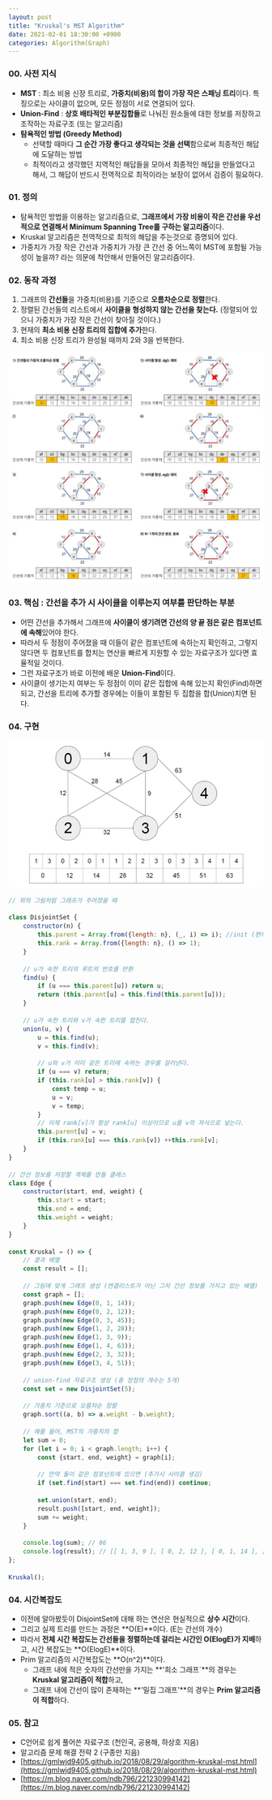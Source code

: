 ```yaml
---
layout: post
title: "Kruskal's MST Algorithm"
date: 2021-02-01 18:30:00 +0900
categories: Algorithm(Graph)
---
```


### 00. 사전 지식

- **MST** : 최소 비용 신장 트리로, **가중치(비용)의 합이 가장 작은 스패닝 트리**이다. 특징으로는 사이클이 없으며, 모든 정점이 서로 연결되어 있다.
- **Union-Find** : **상호 배타적인 부분집합들**로 나눠진 원소들에 대한 정보를 저장하고 조작하는 자료구조 (또는 알고리즘)
- **탐욕적인 방법 (Greedy Method)**
    - 선택할 때마다 **그 순간 가장 좋다고 생각되는 것을 선택**함으로써 최종적인 해답에 도달하는 방법
    - 최적이라고 생각했던 지역적인 해답들을 모아서 최종적인 해답을 만들었다고 해서, 그 해답이 반드시 전역적으로 최적이라는 보장이 없어서 검증이 필요하다.

### 01. 정의

- 탐욕적인 방법을 이용하는 알고리즘으로, **그래프에서 가장 비용이 작은 간선을 우선적으로 연결해서 Minimum Spanning Tree를 구하는 알고리즘**이다.
- Kruskal 알고리즘은 전역적으로 최적의 해답을 주는것으로 증명되어 있다.
- 가중치가 가장 작은 간선과 가중치가 가장 큰 간선 중 어느쪽이 MST에 포함될 가능성이 높을까? 라는 의문에 착안해서 만들어진 알고리즘이다.

### 02. 동작 과정

1. 그래프의 **간선들**을 가중치(비용)를 기준으로 **오름차순으로 정렬**한다.
2. 정렬된 간선들의 리스트에서 **사이클을 형성하지 않는 간선을 찾는다.** (정렬되어 있으니 가중치가 가장 작은 간선이 찾아질 것이다.)
3. 현재의 **최소 비용 신장 트리의 집합에 추가**한다.
4. 최소 비용 신장 트리가 완성될 때까지 2와 3을 반복한다.

![kruskal 알고리즘 전체 동작 과정](/public/img/Graph/kruskal1.JPG)

### 03. 핵심 : 간선을 추가 시 사이클을 이루는지 여부를 판단하는 부분

- 어떤 간선을 추가해서 그래프에 **사이클이 생기려면 간선의 양 끝 점은 같은 컴포넌트에 속해**있어야 한다.
- 따라서 두 정점이 주어졌을 때 이들이 같은 컴포넌트에 속하는지 확인하고, 그렇지 않다면 두 컴포넌트를 합치는 연산을 빠르게 지원할 수 있는 자료구조가 있다면 효율적일 것이다.
- 그런 자료구조가 바로 이전에 배운 **Union-Find**이다.
- 사이클이 생기는지 여부는 두 정점이 이미 같은 집합에 속해 있는지 확인(Find)하면 되고, 간선을 트리에 추가할 경우에는 이들이 포함된 두 집합을 합(Union)치면 된다.

### 04. 구현

![kruskal 알고리즘을 적용할 예제 그래프](/public/img/Graph/kruskal2.JPG)

```jsx
// 위의 그림처럼 그래프가 주어졌을 때

class DisjointSet {
	constructor(n) {
		this.parent = Array.from({length: n}, (_, i) => i); //init (편의상 i)
		this.rank = Array.from({length: n}, () => 1);
	}

	// u가 속한 트리의 루트의 번호를 반환
	find(u) {
		if (u === this.parent[u]) return u;
		return (this.parent[u] = this.find(this.parent[u]));
	}

	// u가 속한 트리와 v가 속한 트리를 합친다.
	union(u, v) {
		u = this.find(u);
		v = this.find(v);

		// u와 v가 이미 같은 트리에 속하는 경우를 걸러낸다.
		if (u === v) return;
		if (this.rank[u] > this.rank[v]) {
			const temp = u;
			u = v;
			v = temp;
		}
		// 이제 rank[v]가 항상 rank[u] 이상이므로 u를 v의 자식으로 넣는다.
		this.parent[u] = v;
		if (this.rank[u] === this.rank[v]) ++this.rank[v];
	}
}

// 간선 정보를 저장할 객체를 만들 클래스
class Edge {
	constructor(start, end, weight) {
		this.start = start;
		this.end = end;
		this.weight = weight;
	}
}

const Kruskal = () => {
	// 결과 배열
	const result = [];

	// 그림에 맞게 그래프 생성 (연결리스트가 아닌 그저 간선 정보를 가지고 있는 배열)
	const graph = [];
	graph.push(new Edge(0, 1, 14));
	graph.push(new Edge(0, 2, 12));
	graph.push(new Edge(0, 3, 45));
	graph.push(new Edge(1, 2, 28));
	graph.push(new Edge(1, 3, 9));
	graph.push(new Edge(1, 4, 63));
	graph.push(new Edge(2, 3, 32));
	graph.push(new Edge(3, 4, 51));

	// union-find 자료구조 생성 (총 정점의 개수는 5개)
	const set = new DisjointSet(5);

	// 가중치 기준으로 오름차순 정렬
	graph.sort((a, b) => a.weight - b.weight);

	// 예를 들어, MST의 가중치의 합
	let sum = 0;
	for (let i = 0; i < graph.length; i++) {
		const {start, end, weight} = graph[i];

		// 만약 둘이 같은 컴포넌트에 있으면 (추가시 사이클 생김)
		if (set.find(start) === set.find(end)) continue;

		set.union(start, end);
		result.push([start, end, weight]);
		sum += weight;
	}

	console.log(sum); // 86
	console.log(result); // [[ 1, 3, 9 ], [ 0, 2, 12 ], [ 0, 1, 14 ], [ 3, 4, 51 ]]
};

Kruskal();
```

### 04. 시간복잡도

- 이전에 알아봤듯이 DisjointSet에 대해 하는 연산은 현실적으로 **상수 시간**이다.
- 그리고 실제 트리를 만드는 과정은 **O(E)**이다. (E는 간선의 개수)
- 따라서 **전체 시간 복잡도는 간선들을 정렬하는데 걸리는 시간인 O(ElogE)가 지배**하고, 시간 복잡도는 **O(ElogE)**이다.
- Prim 알고리즘의 시간복잡도는 **O(n^2)**이다.
    - 그래프 내에 적은 숫자의 간선만을 가지는 **'희소 그래프`**의 경우는 **Kruskal 알고리즘이 적합**하고,
    - 그래프 내에 간선이 많이 존재하는 **'밀집 그래프'**의 경우는 **Prim 알고리즘이 적합**하다.

### 05. 참고

- C언어로 쉽게 풀어쓴 자료구조 (천인국, 공용해, 하상호 지음)
- 알고리즘 문제 해결 전략 2 (구종만 지음)
- [https://gmlwjd9405.github.io/2018/08/29/algorithm-kruskal-mst.html](https://gmlwjd9405.github.io/2018/08/29/algorithm-kruskal-mst.html)
- [https://m.blog.naver.com/ndb796/221230994142](https://m.blog.naver.com/ndb796/221230994142)